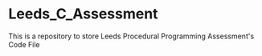 # Leeds_C_Assessment
This is a repository to store Leeds Procedural Programming Assessment's Code File
